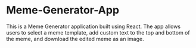 # Meme-Generator-App
This is a Meme Generator application built using React. The app allows users to select a meme template, add custom text to the top and bottom of the meme, and download the edited meme as an image.

